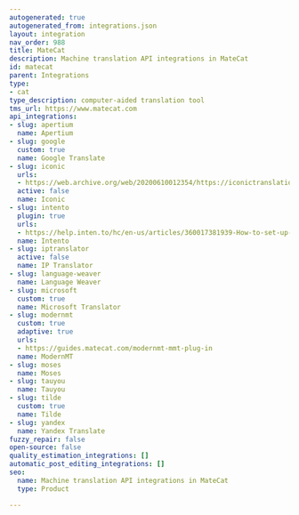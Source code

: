 ```yaml
---
autogenerated: true
autogenerated_from: integrations.json
layout: integration
nav_order: 988
title: MateCat
description: Machine translation API integrations in MateCat
id: matecat
parent: Integrations
type:
- cat
type_description: computer-aided translation tool
tms_url: https://www.matecat.com
api_integrations:
- slug: apertium
  name: Apertium
- slug: google
  custom: true
  name: Google Translate
- slug: iconic
  urls:
  - https://web.archive.org/web/20200610012354/https://iconictranslation.com/what-we-do/bespoke-solutions/connectors-plugins/
  active: false
  name: Iconic
- slug: intento
  plugin: true
  urls:
  - https://help.inten.to/hc/en-us/articles/360017381939-How-to-set-up-Intento-as-the-MT-engine-in-MateCat
  name: Intento
- slug: iptranslator
  active: false
  name: IP Translator
- slug: language-weaver
  name: Language Weaver
- slug: microsoft
  custom: true
  name: Microsoft Translator
- slug: modernmt
  custom: true
  adaptive: true
  urls:
  - https://guides.matecat.com/modernmt-mmt-plug-in
  name: ModernMT
- slug: moses
  name: Moses
- slug: tauyou
  name: Tauyou
- slug: tilde
  custom: true
  name: Tilde
- slug: yandex
  name: Yandex Translate
fuzzy_repair: false
open-source: false
quality_estimation_integrations: []
automatic_post_editing_integrations: []
seo:
  name: Machine translation API integrations in MateCat
  type: Product

---
```


